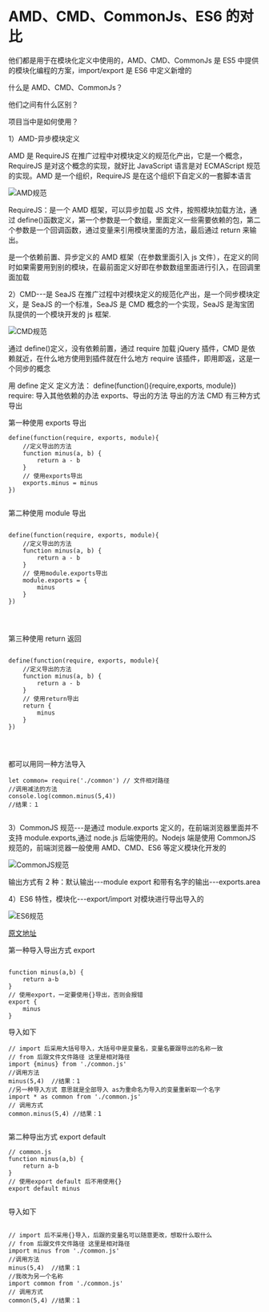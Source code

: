 # AMD、CMD、CommonJs、ES6 的对比

他们都是用于在模块化定义中使用的，AMD、CMD、CommonJs 是 ES5 中提供的模块化编程的方案，import/export 是 ES6 中定义新增的

什么是 AMD、CMD、CommonJs？

他们之间有什么区别？

项目当中是如何使用？

1）AMD-异步模块定义

AMD 是 RequireJS 在推广过程中对模块定义的规范化产出，它是一个概念，RequireJS 是对这个概念的实现，就好比 JavaScript 语言是对 ECMAScript 规范的实现。AMD 是一个组织，RequireJS 是在这个组织下自定义的一套脚本语言

![AMD规范](https://img-blog.csdn.net/20180718200247892?watermark/2/text/aHR0cHM6Ly9ibG9nLmNzZG4ubmV0L3Rhbmd4aXVqaWFuZw==/font/5a6L5L2T/fontsize/400/fill/I0JBQkFCMA==/dissolve/70)

RequireJS：是一个 AMD 框架，可以异步加载 JS 文件，按照模块加载方法，通过 define()函数定义，第一个参数是一个数组，里面定义一些需要依赖的包，第二个参数是一个回调函数，通过变量来引用模块里面的方法，最后通过 return 来输出。

是一个依赖前置、异步定义的 AMD 框架（在参数里面引入 js 文件），在定义的同时如果需要用到别的模块，在最前面定义好即在参数数组里面进行引入，在回调里面加载

2）CMD---是 SeaJS 在推广过程中对模块定义的规范化产出，是一个同步模块定义，是 SeaJS 的一个标准，SeaJS 是 CMD 概念的一个实现，SeaJS 是淘宝团队提供的一个模块开发的 js 框架.

![CMD规范](https://img-blog.csdn.net/20180718203155130?watermark/2/text/aHR0cHM6Ly9ibG9nLmNzZG4ubmV0L3Rhbmd4aXVqaWFuZw==/font/5a6L5L2T/fontsize/400/fill/I0JBQkFCMA==/dissolve/70)

通过 define()定义，没有依赖前置，通过 require 加载 jQuery 插件，CMD 是依赖就近，在什么地方使用到插件就在什么地方 require 该插件，即用即返，这是一个同步的概念

用 define 定义
定义方法： define(function(){require,exports, module})
require: 导入其他依赖的办法
exports、导出的方法 导出的方法
CMD 有三种方式导出

第一种使用 exports 导出

```
define(function(require, exports, module){
	//定义导出的方法
	function minus(a, b) {
		return a - b
	}
	// 使用exports导出
	exports.minus = minus
})


```

第二种使用 module 导出

```

define(function(require, exports, module){
	//定义导出的方法
	function minus(a, b) {
		return a - b
	}
	// 使用module.exports导出
	module.exports = {
		minus
	}
})




```

第三种使用 return 返回

```

define(function(require, exports, module){
	//定义导出的方法
	function minus(a, b) {
		return a - b
	}
	// 使用return导出
	return {
		minus
	}
})




```

都可以用同一种方法导入

```
let common= require('./common') // 文件相对路径
//调用减法的方法
console.log(common.minus(5,4))
//结果：１


```

3）CommonJS 规范---是通过 module.exports 定义的，在前端浏览器里面并不支持 module.exports,通过 node.js 后端使用的。Nodejs 端是使用 CommonJS 规范的，前端浏览器一般使用 AMD、CMD、ES6 等定义模块化开发的

![CommonJS规范](https://img-blog.csdn.net/20180718203952178?watermark/2/text/aHR0cHM6Ly9ibG9nLmNzZG4ubmV0L3Rhbmd4aXVqaWFuZw==/font/5a6L5L2T/fontsize/400/fill/I0JBQkFCMA==/dissolve/70)

输出方式有 2 种：默认输出---module export 和带有名字的输出---exports.area

4）ES6 特性，模块化---export/import 对模块进行导出导入的

![ES6规范](https://img-blog.csdn.net/20180718204535949?watermark/2/text/aHR0cHM6Ly9ibG9nLmNzZG4ubmV0L3Rhbmd4aXVqaWFuZw==/font/5a6L5L2T/fontsize/400/fill/I0JBQkFCMA==/dissolve/70)

[原文地址](https://blog.csdn.net/tangxiujiang/article/details/81104174)

第一种导入导出方式 export

```

function minus(a,b) {
	return a-b
}
// 使用export，一定要使用{}导出，否则会报错
export {
	minus
}

```

导入如下

```
// import 后采用大括号导入，大括号中是变量名，变量名要跟导出的名称一致
// from 后跟文件文件路径 这里是相对路径
import {minus} from './common.js'
//调用方法
minus(5,4)  //结果：1
//另一种导入方式 意思就是全部导入 as为重命名为导入的变量重新取一个名字
import * as common from './common.js'
// 调用方式
common.minus(5,4) //结果：1


```

第二种导出方式 export default

```
// common.js
function minus(a,b) {
	return a-b
}
// 使用export default 后不用使用{}
export default minus


```

导入如下

```

// import 后不采用{}导入，后跟的变量名可以随意更改，想取什么取什么
// from 后跟文件文件路径 这里是相对路径
import minus from './common.js'
//调用方法
minus(5,4)  //结果：1
//我改为另一个名称
import common from './common.js'
// 调用方式
common(5,4) //结果：1


```
